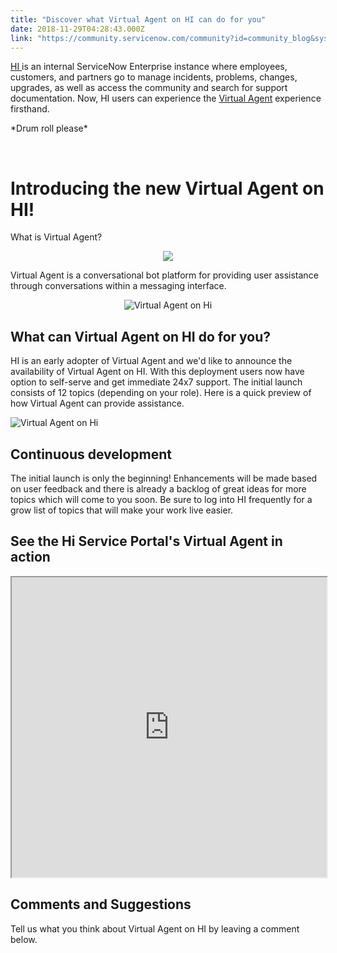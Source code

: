 ```yaml
---
title: "Discover what Virtual Agent on HI can do for you"
date: 2018-11-29T04:28:43.000Z
link: "https://community.servicenow.com/community?id=community_blog&sys_id=de246571db0e2f004abd5583ca96194e"
---
```

<p><a href="https://hi.service-now.com/hisp" target="_blank" rel="nofollow">HI </a>is an internal ServiceNow Enterprise instance where employees, customers, and partners go to manage incidents, problems, changes, upgrades, as well as access the community and search for support documentation. Now, HI users can experience the <a href="https://docs.servicenow.com/bundle/london-servicenow-platform/page/administer/virtual-agent/concept/virtual-agent-overview.html" target="_blank" rel="nofollow">Virtual Agent</a> experience firsthand.</p>
<p>*Drum roll please*</p>
<p> </p>
<h1>Introducing the new Virtual Agent on HI!</h1>
<p>What is Virtual Agent?</p>
<center><img style="max-width: 100%; max-height: 480px;" src="6c107a9adbca6f04107d5583ca961905.iix" /></center>
<p>Virtual Agent is a conversational bot platform for providing user assistance through conversations within a messaging interface. </p>
<p style="text-align: center;"><img style="max-width: 100%; max-height: 480px;" src="e13b2256db8667005d782183ca9619e7.iix" alt="Virtual Agent on Hi" /></p>
<h2>What can Virtual Agent on HI do for you?</h2>
<p>HI is an early adopter of Virtual Agent and we&#39;d like to announce the availability of Virtual Agent on HI. With this deployment users now have option to self-serve and get immediate 24x7 support. The initial launch consists of 12 topics (depending on your role). Here is a quick preview of how Virtual Agent can provide assistance.</p>
<p><img src="44d16131dbca2f004abd5583ca96191c.iix" alt="Virtual Agent on Hi" /></p>
<h2>Continuous development</h2>
<p>The initial launch is only the beginning! Enhancements will be made based on user feedback and there is already a backlog of great ideas for more topics which will come to you soon. Be sure to log into HI frequently for a grow list of topics that will make your work live easier. </p>
<h2>See the Hi Service Portal&#39;s Virtual Agent in action</h2>
<p><iframe id="video_tinymce" style="width: 100%; height: 480px;" src="https://www.youtube.com/embed/1o2Wgg9YPxw"></iframe></p>
<h2>Comments and Suggestions </h2>
<p>Tell us what you think about Virtual Agent on HI by leaving a comment below.</p>